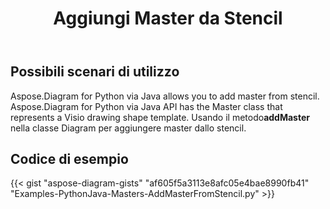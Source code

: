 ﻿---
title: Aggiungi Master da Stencil
type: docs
weight: 30
url: /it/python-java/add-master-from-stencil/
description: Questa sezione spiega come aggiungere il master dallo stencil
---
## **Possibili scenari di utilizzo**

Aspose.Diagram for Python via Java allows you to add master from stencil. 
Aspose.Diagram for Python via Java API has the Master class that represents a Visio drawing shape template.
Usando il metodo**addMaster** nella classe Diagram per aggiungere master dallo stencil.

## **Codice di esempio**
{{< gist "aspose-diagram-gists" "af605f5a3113e8afc05e4bae8990fb41" "Examples-PythonJava-Masters-AddMasterFromStencil.py" >}}
